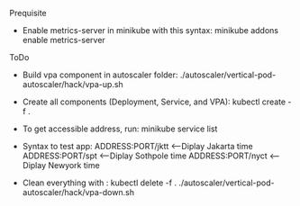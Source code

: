Prequisite
- Enable metrics-server in minikube with this syntax:
minikube addons enable metrics-server

ToDo
- Build vpa component in autoscaler folder:
./autoscaler/vertical-pod-autoscaler/hack/vpa-up.sh

- Create all components (Deployment, Service, and VPA):
kubectl create -f .

- To get accessible address, run:
minikube service list

- Syntax to test app:
ADDRESS:PORT/jktt <--Diplay Jakarta time
ADDRESS:PORT/spt <--Diplay Sothpole time
ADDRESS:PORT/nyct <--Diplay Newyork time

- Clean everything with :
kubectl delete -f .
./autoscaler/vertical-pod-autoscaler/hack/vpa-down.sh
